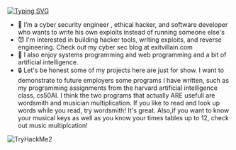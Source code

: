 [![Typing SVG](https://readme-typing-svg.demolab.com/?lines=+Dan+Gray+a.k.a+exit+villain)](https://git.io/typing-svg)
- 👻 I’m a cyber security engineer , ethical hacker, and software developer
     who wants to write his own exploits instead of running someone else's 
- 😈 I'm interested in building hacker tools, writing exploits, and reverse engineering. Check out my cyber sec blog at exitvillain.com 
- 🤖 I also enjoy systems programming and web programming and a bit of artificial intelligence. 
- 🔒 Let's be honest some of my projects here are just for show. I want to demonstrate to future employers some programs I have written, such as
  my programming assignments from the harvard artificial intelligence class, cs50AI. I think the two programs that actually ARE usefull are wordsmith and 
  musician multiplication.  If you like to read and look up words while you read, try wordsmith! It's great. Also,if you want to know your musical keys as 
  well as you know your times tables up to 12, check out music multiplcation! 
<img src="https://tryhackme-badges.s3.amazonaws.com/exitvillain.png" alt="TryHackMe2">
<!--
**exitvillain/exitvillain** is a ✨ _special_ ✨ repository because its `README.md` (this file) appears on your GitHub profile.

Here are some ideas to get you started:

- 👻⠀Hi! I'm @exitvillain
- 🧑🏻‍💻 I’m a cyber security engineer , ethical hacker, and software developer
     who wants to write his own exploits instead of running someone else's 
- 😈 I'm interested in building hacker tools, writing exploits, and reverse engineering
- 🤖 I also enjoy systems programming and writing web applications. After all To attack a system,
     you should a bit of experience building them, in my opinion.
- 🔒 You might find a few miscelaneous projects posted here as well

-->
